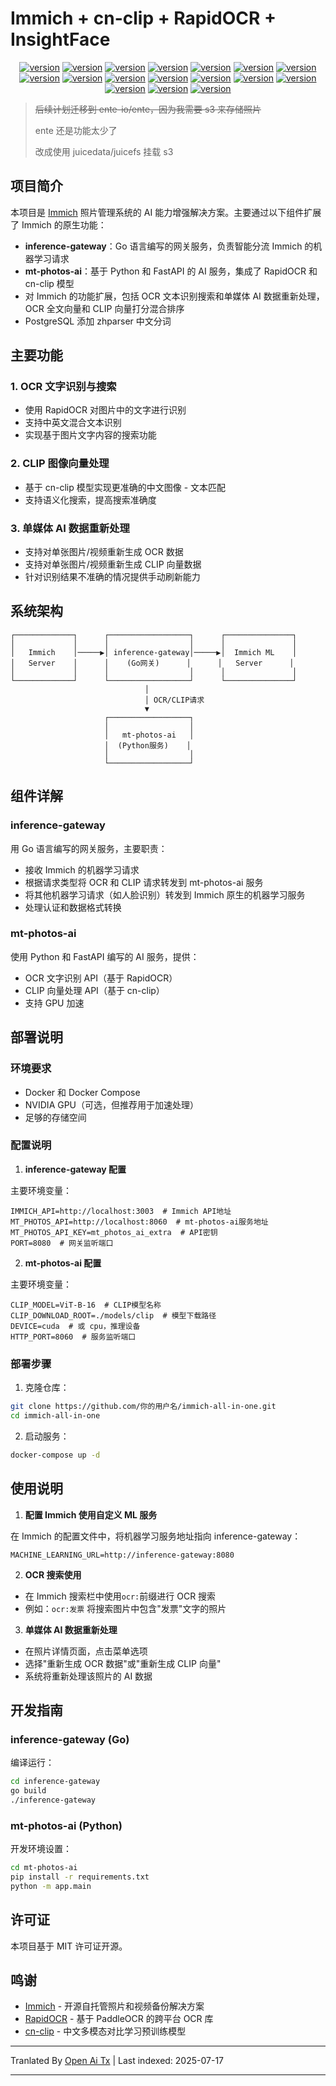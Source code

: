 # Immich + cn-clip + RapidOCR + InsightFace

<div style="text-align: center"><p><a href="https://openaitx.github.io/view.html?user=eric-gitta-moore&project=immich-all-in-one&lang=en"><img src="https://img.shields.io/badge/EN-white" alt="version"></a> <a href="https://openaitx.github.io/view.html?user=eric-gitta-moore&project=immich-all-in-one&lang=zh-CN"><img src="https://img.shields.io/badge/简中-white" alt="version"></a> <a href="https://openaitx.github.io/view.html?user=eric-gitta-moore&project=immich-all-in-one&lang=zh-TW"><img src="https://img.shields.io/badge/繁中-white" alt="version"></a> <a href="https://openaitx.github.io/view.html?user=eric-gitta-moore&project=immich-all-in-one&lang=ja"><img src="https://img.shields.io/badge/日本語-white" alt="version"></a> <a href="https://openaitx.github.io/view.html?user=eric-gitta-moore&project=immich-all-in-one&lang=ko"><img src="https://img.shields.io/badge/한국어-white" alt="version"></a> <a href="https://openaitx.github.io/view.html?user=eric-gitta-moore&project=immich-all-in-one&lang=th"><img src="https://img.shields.io/badge/ไทย-white" alt="version"></a> <a href="https://openaitx.github.io/view.html?user=eric-gitta-moore&project=immich-all-in-one&lang=fr"><img src="https://img.shields.io/badge/Français-white" alt="version"></a> <a href="https://openaitx.github.io/view.html?user=eric-gitta-moore&project=immich-all-in-one&lang=de"><img src="https://img.shields.io/badge/Deutsch-white" alt="version"></a> <a href="https://openaitx.github.io/view.html?user=eric-gitta-moore&project=immich-all-in-one&lang=es"><img src="https://img.shields.io/badge/Español-white" alt="version"></a> <a href="https://openaitx.github.io/view.html?user=eric-gitta-moore&project=immich-all-in-one&lang=it"><img src="https://img.shields.io/badge/Italiano-white" alt="version"></a> <a href="https://openaitx.github.io/view.html?user=eric-gitta-moore&project=immich-all-in-one&lang=ru"><img src="https://img.shields.io/badge/Русский-white" alt="version"></a> <a href="https://openaitx.github.io/view.html?user=eric-gitta-moore&project=immich-all-in-one&lang=pt"><img src="https://img.shields.io/badge/Português-white" alt="version"></a> <a href="https://openaitx.github.io/view.html?user=eric-gitta-moore&project=immich-all-in-one&lang=nl"><img src="https://img.shields.io/badge/Nederlands-white" alt="version"></a> <a href="https://openaitx.github.io/view.html?user=eric-gitta-moore&project=immich-all-in-one&lang=pl"><img src="https://img.shields.io/badge/Polski-white" alt="version"></a> <a href="https://openaitx.github.io/view.html?user=eric-gitta-moore&project=immich-all-in-one&lang=ar"><img src="https://img.shields.io/badge/العربية-white" alt="version"></a> <a href="https://openaitx.github.io/view.html?user=eric-gitta-moore&project=immich-all-in-one&lang=tr"><img src="https://img.shields.io/badge/Türkçe-white" alt="version"></a> <a href="https://openaitx.github.io/view.html?user=eric-gitta-moore&project=immich-all-in-one&lang=vi"><img src="https://img.shields.io/badge/Tiếng Việt-white" alt="version"></a> </p></div>

> ~~后续计划迁移到 ente-io/ente，因为我需要 s3 来存储照片~~
> 
> ente 还是功能太少了
> 
> 改成使用 juicedata/juicefs 挂载 s3

## 项目简介

本项目是 [Immich](https://github.com/immich-app/immich) 照片管理系统的 AI 能力增强解决方案。主要通过以下组件扩展了 Immich 的原生功能：

- **inference-gateway**：Go 语言编写的网关服务，负责智能分流 Immich 的机器学习请求
- **mt-photos-ai**：基于 Python 和 FastAPI 的 AI 服务，集成了 RapidOCR 和 cn-clip 模型
- 对 Immich 的功能扩展，包括 OCR 文本识别搜索和单媒体 AI 数据重新处理，OCR 全文向量和 CLIP 向量打分混合排序
- PostgreSQL 添加 zhparser 中文分词

## 主要功能

### 1. OCR 文字识别与搜索

- 使用 RapidOCR 对图片中的文字进行识别
- 支持中英文混合文本识别
- 实现基于图片文字内容的搜索功能

### 2. CLIP 图像向量处理

- 基于 cn-clip 模型实现更准确的中文图像 - 文本匹配
- 支持语义化搜索，提高搜索准确度

### 3. 单媒体 AI 数据重新处理

- 支持对单张图片/视频重新生成 OCR 数据
- 支持对单张图片/视频重新生成 CLIP 向量数据
- 针对识别结果不准确的情况提供手动刷新能力

## 系统架构

```
┌─────────────┐      ┌──────────────────┐      ┌───────────────┐
│             │      │                  │      │               │
│   Immich    │─────▶│ inference-gateway│─────▶│  Immich ML    │
│   Server    │      │    (Go网关)      │      │   Server      │
│             │      │                  │      │               │
└─────────────┘      └──────────────────┘      └───────────────┘
                              │
                              │ OCR/CLIP请求
                              ▼
                     ┌──────────────────┐
                     │                  │
                     │   mt-photos-ai   │
                     │  (Python服务)    │
                     │                  │
                     └──────────────────┘
```
## 组件详解

### inference-gateway

用 Go 语言编写的网关服务，主要职责：
- 接收 Immich 的机器学习请求
- 根据请求类型将 OCR 和 CLIP 请求转发到 mt-photos-ai 服务
- 将其他机器学习请求（如人脸识别）转发到 Immich 原生的机器学习服务
- 处理认证和数据格式转换

### mt-photos-ai

使用 Python 和 FastAPI 编写的 AI 服务，提供：
- OCR 文字识别 API（基于 RapidOCR）
- CLIP 向量处理 API（基于 cn-clip）
- 支持 GPU 加速

## 部署说明

### 环境要求

- Docker 和 Docker Compose
- NVIDIA GPU（可选，但推荐用于加速处理）
- 足够的存储空间

### 配置说明

1. **inference-gateway 配置**

主要环境变量：

```
IMMICH_API=http://localhost:3003  # Immich API地址
MT_PHOTOS_API=http://localhost:8060  # mt-photos-ai服务地址
MT_PHOTOS_API_KEY=mt_photos_ai_extra  # API密钥
PORT=8080  # 网关监听端口
```
2. **mt-photos-ai 配置**

主要环境变量：

```
CLIP_MODEL=ViT-B-16  # CLIP模型名称
CLIP_DOWNLOAD_ROOT=./models/clip  # 模型下载路径
DEVICE=cuda  # 或 cpu，推理设备
HTTP_PORT=8060  # 服务监听端口
```
### 部署步骤

1. 克隆仓库：

```bash
git clone https://github.com/你的用户名/immich-all-in-one.git
cd immich-all-in-one
```
2. 启动服务：

```bash
docker-compose up -d
```
## 使用说明

1. **配置 Immich 使用自定义 ML 服务**

在 Immich 的配置文件中，将机器学习服务地址指向 inference-gateway：

```
MACHINE_LEARNING_URL=http://inference-gateway:8080
```
2. **OCR 搜索使用**

- 在 Immich 搜索栏中使用`ocr:`前缀进行 OCR 搜索
- 例如：`ocr:发票` 将搜索图片中包含"发票"文字的照片

3. **单媒体 AI 数据重新处理**

- 在照片详情页面，点击菜单选项
- 选择"重新生成 OCR 数据"或"重新生成 CLIP 向量"
- 系统将重新处理该照片的 AI 数据

## 开发指南

### inference-gateway (Go)

编译运行：

```bash
cd inference-gateway
go build
./inference-gateway
```
### mt-photos-ai (Python)

开发环境设置：

```bash
cd mt-photos-ai
pip install -r requirements.txt
python -m app.main
```
## 许可证

本项目基于 MIT 许可证开源。

## 鸣谢

- [Immich](https://github.com/immich-app/immich) - 开源自托管照片和视频备份解决方案
- [RapidOCR](https://github.com/RapidAI/RapidOCR) - 基于 PaddleOCR 的跨平台 OCR 库
- [cn-clip](https://github.com/OFA-Sys/Chinese-CLIP) - 中文多模态对比学习预训练模型



---

Tranlated By [Open Ai Tx](https://github.com/OpenAiTx/OpenAiTx) | Last indexed: 2025-07-17

---